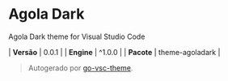 # Agola Dark

Agola Dark theme for Visual Studio Code

| **Versão** | 0.0.1 |
| **Engine** | ^1.0.0 |
| **Pacote** | theme-agoladark |

> Autogerado por [go-vsc-theme](https://github.com/natalbu/go-vsc-theme).
